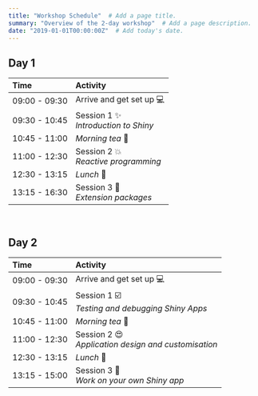 ```yaml
---
title: "Workshop Schedule"  # Add a page title.
summary: "Overview of the 2-day workshop"  # Add a page description.
date: "2019-01-01T00:00:00Z"  # Add today's date.
---
```


## Day 1

| Time          | Activity                                                      |
|:--------------|:--------------------------------------------------------------|
| 09:00 - 09:30 | Arrive and get set up :computer:                              |
| 09:30 - 10:45 | Session 1 :sparkles: <br> *Introduction to Shiny*             |
| 10:45 - 11:00 | *Morning tea* :tea:                                           |
| 11:00 - 12:30 | Session 2 :boom: <br> *Reactive programming*                  |
| 12:30 - 13:15 | *Lunch* :fork_and_knife:                                      |
| 13:15 - 16:30 | Session 3 :link: <br> *Extension packages*                    |

<br>

## Day 2

| Time          | Activity                                                           |
|:--------------|:-------------------------------------------------------------------|
| 09:00 - 09:30 | Arrive and get set up :computer:                                   |
| 09:30 - 10:45 | Session 1 :ballot_box_with_check: <br> *Testing and debugging Shiny Apps*        |
| 10:45 - 11:00 | *Morning tea* :tea:                                                |
| 11:00 - 12:30 | Session 2 :heart_eyes: <br> *Application design and customisation* |
| 12:30 - 13:15 | *Lunch* :fork_and_knife:                                           |
| 13:15 - 15:00 | Session 3 :tada: <br> *Work on your own Shiny app*                 |

<br>
